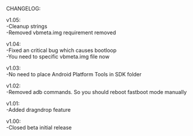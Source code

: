 CHANGELOG:  
  
v1.05:  
 -Cleanup strings  
 -Removed vbmeta.img requirement removed  
  
v1.04:  
 -Fixed an critical bug which causes bootloop  
 -You need to specific vbmeta.img file now  
   
v1.03:  
 -No need to place Android Platform Tools in SDK folder  
  
v1.02:  
 -Removed adb commands. So you should reboot fastboot mode manually  
  
v1.01:  
 -Added dragndrop feature  
  
v1.00:  
 -Closed beta initial release
